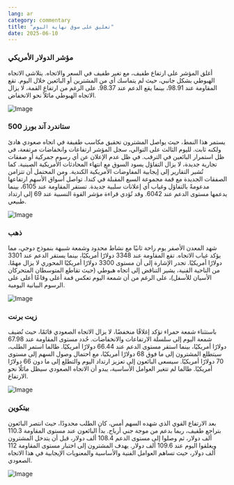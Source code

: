 ```yaml
---
lang: ar
category: commentary
title: "تعليق على سوق نهاية اليوم"
date: 2025-06-10
---
```


### مؤشر الدولار الأمريكي

أغلق المؤشر على ارتفاع طفيف، مع تغير طفيف في السعر والاتجاه. يتلاشى الاتجاه الهبوطي بشكل جانبي، حيث لم يتماسك أي من المشترين أو البائعين خلال اليوم. تقع المقاومة عند 98.91، بينما يقع الدعم عند 98.37. على الرغم من ارتفاع القمة، لا يزال الاتجاه الهبوطي مائلاً نحو الانخفاض.

![Image](https://markleighedu.github.io/img/Jun-2025/10-Jun-2025/usdindex.jpg)

### ستاندرد آند بورز 500

يستمر هذا النمط، حيث يواصل المشترون تحقيق مكاسب طفيفة في اتجاه صعودي هادئ ولكنه ثابت. لليوم الثالث على التوالي، سجل المؤشر ارتفاعات وانخفاضات مرتفعة، في ظل استمرار البائعين في الترقب. في ظل عدم الإعلان عن أي رسوم جمركية أو صفقات تجارية جديدة، لا يزال التفاؤل يسود السوق مع انتهاء المحادثات الأمريكية الصينية. كما تُشير التقارير إلى إيجابية المفاوضات الأمريكية الكندية. ومن المحتمل أن تتزامن الصفقات الجديدة مع قمة مجموعة السبع المقبلة في كندا. تواصل أسواق الأسهم ارتفاعها مدعومةً بالتفاؤل وغياب أي إعلانات سلبية جديدة. تستقر المقاومة عند 6105، بينما يدعمها مستوى الدعم عند 6042. وقد تُؤدي قراءة مؤشر القوة النسبية عند 69 إلى ارتداد طبيعي.

![Image](https://markleighedu.github.io/img/Jun-2025/10-Jun-2025/sp500.jpg)

### ذهب

شهد المعدن الأصفر يوم راحة ثانيًا مع نشاط محدود وشمعة شبيهة بنموذج دوجي، مما يؤكد غياب الاتجاه. تقع المقاومة عند 3348 دولارًا أمريكيًا، بينما يستقر الدعم عند 3301 دولارًا أمريكيًا. تجدر الإشارة إلى أن مستوى 3300 دولارًا أمريكيًا المحوري لا يزال مهمًا. من الناحية الفنية، يشير التناقض إلى اتجاه هبوطي (حيث تقاطع المتوسطان المتحركان الأسيان للأسفل)، على الرغم من أن شمعة اليوم تعكس قمة أعلى وقاعًا أعلى على الرسوم البيانية اليومية.

![Image](https://markleighedu.github.io/img/Jun-2025/10-Jun-2025/gold.jpg)

### زيت برنت

باستثناء شمعة حمراء تؤكد إغلاقًا منخفضًا، لا يزال الاتجاه الصعودي قائمًا، حيث تُضيف شمعة اليوم إلى سلسلة الارتفاعات والانخفاضات. حُدد مستوى المقاومة عند 67.98 دولارًا أمريكيًا، بينما استقر مستوى الدعم عند 66.44 دولارًا أمريكيًا. طالما استمر الطلب، سيتطلع المشترون إلى ما فوق 68 دولارًا أمريكيًا، مع احتمال وصول السهم إلى مستوى 70 دولارًا أمريكيًا. سيسعى البائعون إلى تعزيز ارتداد اليوم والتطلع إلى ما دون 66 دولارًا أمريكيًا. طالما لم تتغير العوامل الأساسية، يبدو أن الاتجاه الصعودي سيظل مائلًا نحو الارتفاع.

![Image](https://markleighedu.github.io/img/Jun-2025/10-Jun-2025/brentoil.jpg)

### بيتكوين

بعد الارتفاع القوي الذي شهده السهم أمس، كان الطلب محدودًا، حيث انتصر البائعون بتراجع طفيف، ربما بدعم من موجة جني أرباح. بدأ البائعون عند مستوى المقاومة 110.3 ألف دولار، ثم وصلوا إلى مستوى الدعم 108.4 ألف دولار، قبل أن يتدخل المشترون ويغلقوا اليوم عند 109.6 ألف دولار. يهدف المشترون إلى اختبار مستوى المقاومة 112 ألف دولار، حيث تساهم العوامل الفنية والأساسية والمعنويات الإيجابية في هذا الاتجاه الصعودي.

![Image](https://markleighedu.github.io/img/Jun-2025/10-Jun-2025/bitcoin.jpg)

